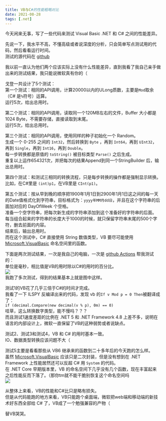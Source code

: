 ```yaml
---
title: VB与C#的性能粗略对比
date: 2021-08-28
tags: [.net]
---
```

今天闲来无事，写了一些代码来测试 Visual Basic .NET 和 C# 之间的性能差异。   

先说一下，我水平不高，不懂高级或者说深度的分析，只会简单写点测试用的代码，然后看看运行时间。   
测试的源代码在 [github](https://github.com/gordonwalkedby/VBCSperformanceCompare)   

我以前一直认为他们两个应该实际上没有什么性能差异，直到我看了我自己亲手做出来的测试结果，我只能说微软真有你的（   

戈登一共设计了5个测试：   
第一个测试：相同的API调用，计算20000以内的ULong质数，主要是`Mod`取余（C# 是`%`符号）运算。   
运行5次，给出总用时。   

第二个测试：相同的API调用，读取同一个120MB左右的文件，Buffer 大小都是1024 Byte，不需要存储，直接读取到末尾。    
运行5次，给出总用时。   

第三个测试：相同的API调用，使用同样的种子初始化一个 Random。   
生成一个 0-255 之间的 `Int32`，然后转换到 `Byte` ，再到 `Int64`，再到 `UInt32`，再到 `Single`，再到 `Int16`，再到 `Double`。   
每一步转换都是原值的 `toString()` 被目标类型 `Parse()` 之后生成。   
重复以上运作654321次，并把每次的结果Append到同一个StringBuilder 后，输出总用时。    

第四个测试：和测试三相同的转换流程，只是每步转换的操作都是强制显示转换。   
比如，在C#里是 `(int)p1`，在VB里是 `CInt(p1)`。  

第五个测试：按从早到晚的顺序把1900年1月1日到2900年1月1日这之间的每一天的Date值格式化到字符串，目标格式为：`yyyy年MM月dd日`，并且在这个字符串的后面加对应的 DayOfWeek 个空格。   
准备一个空字符串，把每次新生成的字符串添加到这个准备好的字符串的后面。   
每当组合起来的字符串的长度大于1000的时候，就只保留字符串末尾的500个字符，删去前面的内容。    
结束后，输出总用时。    
而在这个测试中，C# 直接使用 String 数值类型，VB 要尽可能使用 [Microsoft.VisualBasic](https://docs.microsoft.com/zh-cn/dotnet/visual-basic/language-reference/runtime-library-members) 命名空间里的函数。   

下面是两次测试结果，一次是我自己的电脑，一次是 [github Actions](https://github.com/gordonwalkedby/VBCSperformanceCompare/actions) 帮我测试的：   
单位是毫秒，相比值是VB的用时除以C#的用时的百分比。   
![](https://z3.ax1x.com/2021/08/28/h3YEND.png)   
我跑了多次测试，得到的结果基本上就是图中这样。   

测试1的VB花了几乎三倍于C#的时间才完成。   
我看了一下 ILSPY 反编译出来的代码，发现 vb 的`If v Mod p = 0 Then`被翻译成了：   
`if (decimal.Compare(new decimal(v % p), 0m) == 0)`    
哇草，这么转换数字类型，能不慢吗？？？     
而且测试1速度差距的比例在 .NET 5 和 .NET Framework 4.8 上差不多，说明在语言的内部设计上，微软一直保留了VB的这种弱势或者说缺点。   

测试2、测试3和测试4，VB 和 C# 的用时基本一致。   
IO、数据类型转换应该问题不大（    

测试5主要是看看那些从 VB6 继承来的函数到二十多年后的今天跑的怎么样。   
虽然 [Microsoft.VisualBasic](https://docs.microsoft.com/zh-cn/dotnet/visual-basic/language-reference/runtime-library-members) 应该只是二次封装，但是没有想到在 .NET Framework 上性能居然还可以反超 C# 用 `System` 的代码。  
在 .NET Core 早期版本里，VB 的命名空间下几乎没有几个函数，现在丰富起来之后性能反而下落了。（那你tm就不能干脆别恢复这个命名空间吗   
![](https://z3.ax1x.com/2021/08/28/h31Ui9.png)    

从整体上来看，VB的性能和C#比只是略有损失。   
但是从代码能跑的地方来看，VB只能跑个桌面端，微软把web端和移动端的新技术好东西全部给 C# 了，VB成了一个勉强兼容的产物（   

替VB哭哭。   
